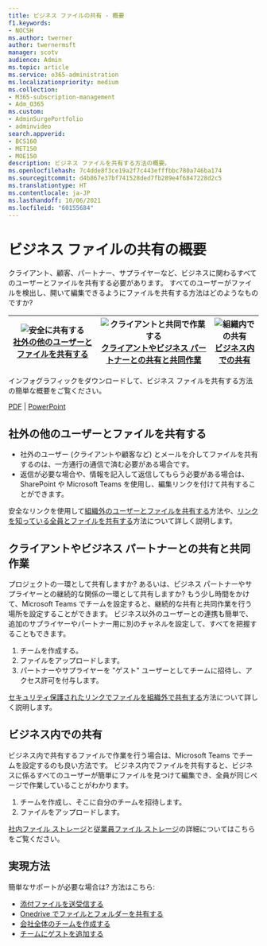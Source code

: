 ```yaml
---
title: ビジネス ファイルの共有 - 概要
f1.keywords:
- NOCSH
ms.author: twerner
author: twernermsft
manager: scotv
audience: Admin
ms.topic: article
ms.service: o365-administration
ms.localizationpriority: medium
ms.collection:
- M365-subscription-management
- Adm_O365
ms.custom:
- AdminSurgePortfolio
- adminvideo
search.appverid:
- BCS160
- MET150
- MOE150
description: ビジネス ファイルを共有する方法の概要。
ms.openlocfilehash: 7c4dde8f3ce19a2f7c443efffbbc780a746ba174
ms.sourcegitcommit: d4b867e37bf741528ded7fb289e4f6847228d2c5
ms.translationtype: HT
ms.contentlocale: ja-JP
ms.lasthandoff: 10/06/2021
ms.locfileid: "60155684"
---
```

# <a name="overview-of-sharing-business-files"></a>ビジネス ファイルの共有の概要

クライアント、顧客、パートナー、サプライヤーなど、ビジネスに関わるすべてのユーザーとファイルを共有する必要があります。 すべてのユーザーがファイルを検出し、開いて編集できるようにファイルを共有する方法はどのようなものですか?

|![安全に共有する](../media/securely-share-file.png)<br/>[社外の他のユーザーとファイルを共有する](#share-a-file-with-someone-outside-of-your-company)|![クライアントと共同で作業する](../media/share-and-collab-with-partner.png) <br/>[クライアントやビジネス パートナーとの共有と共同作業](#share-and-collaborate-with-a-client-or-business-partner) | ![組織内での共有](../media/share-inside-your-org.png) <br/>[ビジネス内での共有](#share-inside-your-business) |
|--|--|--|

インフォグラフィックをダウンロードして、ビジネス ファイルを共有する方法の簡単な概要をご覧ください。 

[PDF](https://go.microsoft.com/fwlink/?linkid=2079435) | [PowerPoint](https://go.microsoft.com/fwlink/?linkid=2079438)

## <a name="share-a-file-with-someone-outside-of-your-company"></a>社外の他のユーザーとファイルを共有する

- 社外のユーザー (クライアントや顧客など) とメールを介してファイルを共有するのは、一方通行の通信で済む必要がある場合です。
- 返信が必要な場合や、情報を記入して返信してもらう必要がある場合は、SharePoint や Microsoft Teams を使用し、編集リンクを付けて共有することができます。

安全なリンクを使用して[組織外のユーザーとファイルを共有する](securely-share-files-externally.md)方法や、[リンクを知っている全員とファイルを共有する](share-files-externally.md)方法について詳しく説明します。

## <a name="share-and-collaborate-with-a-client-or-business-partner"></a>クライアントやビジネス パートナーとの共有と共同作業

プロジェクトの一環として共有しますか? あるいは、ビジネス パートナーやサプライヤーとの継続的な関係の一環として共有しますか? もう少し時間をかけて、Microsoft Teams でチームを設定すると、継続的な共有と共同作業を行う場所を設定することができます。 ビジネス以外のユーザーとの連携も簡単で、追加のサプライヤーやパートナー用に別のチャネルを設定して、すべてを把握することもできます。

1. チームを作成する。
1. ファイルをアップロードします。
1. パートナーやサプライヤーを "ゲスト" ユーザーとしてチームに招待し、アクセス許可を付与します。

[セキュリティ保護されたリンクでファイルを組織外で共有する](securely-share-files-externally.md)方法について詳しく説明します。

## <a name="share-inside-your-business"></a>ビジネス内での共有

ビジネス内で共有するファイルで作業を行う場合は、Microsoft Teams でチームを設定するのも良い方法です。 ビジネス内でファイルを共有すると、ビジネスに係るすべてのユーザーが簡単にファイルを見つけて編集でき、全員が同じページで作業していることがわかります。

1. チームを作成し、そこに自分のチームを招待します。
1. ファイルをアップロードします。

[社内ファイル ストレージ](files-to-sharepoint.md)と[従業員ファイル ストレージ](files-to-onedrive.md)の詳細についてはこちらをご覧ください。

## <a name="how-to-get-it-done"></a>実現方法

簡単なサポートが必要な場合は? 方法はこちら: 

- [添付ファイルを送受信する](https://support.microsoft.com/office/sending-and-receiving-attachments-d32cd5ad-c7c5-49df-814d-4c17a5d3beb0)
- [Onedrive でファイルとフォルダーを共有する](https://support.microsoft.com/office/share-files-and-folders-with-microsoft-365-business-72f26d6c-bf9e-432c-8b96-e3c2437f5b65)
- [会社全体のチームを作成する](org-wide-team.md)
- [チームにゲストを追加する](https://support.microsoft.com/office/add-guests-to-a-team-in-teams-fccb4fa6-f864-4508-bdde-256e7384a14f)